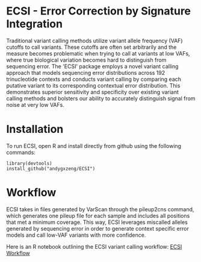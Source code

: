 # ECSI - Error Correction by Signature Integration

Traditional variant calling methods utilize variant allele frequency (VAF) cutoffs to call variants. These cutoffs are often set arbitrarily and the measure becomes problematic when trying to call at variants at low VAFs, where true biological variation becomes hard to distinguish from sequencing error. The 'ECSI' package employs a novel variant calling approach that models sequencing error distributions across 192 trinucleotide  contexts and conducts variant calling by comparing each putative variant to its corresponding contextual error distribution. This demonstrates superior sensitivity and specificity over existing variant calling methods and bolsters our ability to accurately distinguish signal from noise at very low VAFs.


# Installation

To run ECSI, open R and install directly from github using the following commands: 

```
library(devtools)
install_github("andygxzeng/ECSI")
```

# Workflow

ECSI takes in files generated by VarScan through the pileup2cns command, which generates one pileup file for each sample and includes all positions that met a minimum coverage. This way, ECSI leverages miscalled alleles generated by sequencing error in order to generate context specific error models and call low-VAF variants with more confidence. 

Here is an R notebook outlining the ECSI variant calling workflow:
[ECSI Workflow](http://htmlpreview.github.io/?https://github.com/andygxzeng/ECSI/tree/master/vignettes/ECSI_workflow.html)

